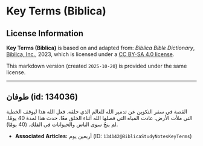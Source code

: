 # Key Terms (Biblica)

## License Information

**Key Terms (Biblica)** is based on and adapted from: _Biblica Bible Dictionary_, [Biblica, Inc.](https://www.biblica.com/), 2023, which is licensed under a [CC BY-SA 4.0 license](https://creativecommons.org/licenses/by-sa/4.0/legalcode.en).

This markdown version (created `2025-10-20`) is provided under the same license.



--------------------------------

## طوفان (id: 134036)

القصة في سفر التكوين عن تدمير الله للعالم الذي خلقه. فعل الله هذا ليوقف الخطية التي ملأت الأرض. عادت المياه التي فصلها الله أثناء الخلق معًا. حدث هذا لمدة 40 يومًا. لم ينجُ سوى الناس والحيوانات في الفلك. (40 يومًا).

* **Associated Articles:** أربعين يوم (ID: `134142@BiblicaStudyNotesKeyTerms`)

